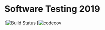 # Software Testing 2019

[![Build Status](https://travis-ci.org/qetu970954/NCTU_ST_Final.svg?branch=master)
[![codecov](https://codecov.io/gh/qetu970954/NCTU_ST_Final/branch/master/graph/badge.svg)
